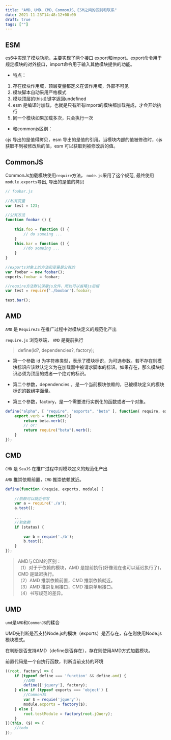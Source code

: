 ```yaml
---
title: "AMD、UMD、CMD、CommonJS、ESM之间的区别和联系"
date: 2021-11-23T14:48:12+08:00
draft: true
tags: [""]
---
```


## ESM

es6中实现了模块功能，主要实现了两个接口 export和import。export命令用于规定模块的对外接口，import命令用于输入其他模块提供的功能。


- 特点：

1. 存在模块作用域，顶层变量都定义在该作用域，外部不可见
2. 模块脚本自动采用严格模式
3. 模块顶层的this关键字返回undefined
4. esm 是编译时加载，也就是只有所有import的模块都加载完成，才会开始执行
5. 同一个模块如果加载多次，只会执行一次

- 和commonjs区别： 

cjs 导出的是值得拷贝，esm 导出的是值的引用。当模块内部的值被修改时，cjs 获取不到被修改后的值，esm 可以获取到被修改后的值。

## CommonJS

CommonJs加载模块使用`require`方法， `node.js`采用了这个规范, 最终使用`module.exports`导出, 导出的是值的拷贝

```js
// foobar.js
 
//私有变量
var test = 123;
 
//公有方法
function foobar () {
 
    this.foo = function () {
        // do someing ...
    }
    this.bar = function () {
        //do someing ...
    }
}
 
//exports对象上的方法和变量是公有的
var foobar = new foobar();
exports.foobar = foobar;
```

```js
//require方法默认读取js文件，所以可以省略js后缀
var test = require('./boobar').foobar;
 
test.bar();
```

## AMD

`AMD` 是 `RequireJS` 在推广过程中对模块定义的规范化产出

`require.js` 浏览器端， `AMD` 是提前执行

> define(id?, dependencies?, factory);

- 第一个参数 id 为字符串类型，表示了模块标识，为可选参数。若不存在则模块标识应该默认定义为在加载器中被请求脚本的标识。如果存在，那么模块标识必须为顶层的或者一个绝对的标识。

- 第二个参数，dependencies ，是一个当前模块依赖的，已被模块定义的模块标识的数组字面量。

- 第三个参数，factory，是一个需要进行实例化的函数或者一个对象。

```js
define("alpha", [ "require", "exports", "beta" ], function( require, exports, beta ){
    export.verb = function(){
        return beta.verb();
        // or:
        return require("beta").verb();
    }
});
```

## CMD

`CMD` 是 `SeaJS` 在推广过程中对模块定义的规范化产出

`AMD` 推崇依赖前置，`CMD` 推崇依赖就近。

```js
define(function (requie, exports, module) {
     
    //依赖可以就近书写
    var a = require('./a');
    a.test();
     
    ...
    //软依赖
    if (status) {
     
        var b = requie('./b');
        b.test();
    }
});
```


> AMD与CDM的区别：\
>（1）对于于依赖的模块，AMD 是提前执行(好像现在也可以延迟执行了)，CMD 是延迟执行。 \
>（2）AMD 推崇依赖前置，CMD 推崇依赖就近。\
>（3）AMD 推崇复用接口，CMD 推崇单用接口。\
>（4）书写规范的差异。

## UMD

`umd`是`AMD`和`CommonJS`的糅合

UMD先判断是否支持Node.js的模块（exports）是否存在，存在则使用Node.js模块模式。

在判断是否支持AMD（define是否存在），存在则使用AMD方式加载模块。

前置代码是一个自执行函数，判断当前支持的环境

```js
((root, factory) => {
    if (typeof define === 'function' && define.amd) {
        //AMD
        define(['jquery'], factory);
    } else if (typeof exports === 'object') {
        //CommonJS
        var $ = requie('jquery');
        module.exports = factory($);
    } else {
        root.testModule = factory(root.jQuery);
    }
})(this, ($) => {
    //todo
});
```